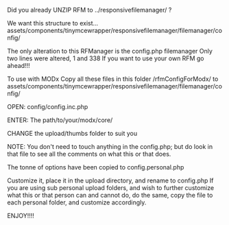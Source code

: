 Did you already UNZIP RFM to ../responsivefilemanager/ ?

We want this structure to exist...
assets/components/tinymcewrapper/responsivefilemanager/filemanager/config/

The only alteration to this RFManager is the config.php filemanager
Only two lines were altered, 1 and 338
If you want to use your own RFM go ahead!!!

To use with MODx
Copy all these files in this folder /rfmConfigForModx/   to 
assets/components/tinymcewrapper/responsivefilemanager/filemanager/config/

OPEN:
config/config.inc.php

ENTER:
The path/to/your/modx/core/

CHANGE the upload/thumbs folder to suit you

NOTE:
You don't need to touch anything in the config.php; but do look in that file to see all the comments on what this or that does.

The tonne of options have been copied to config.personal.php

Customize it, place it in the upload directory, and rename to config.php
If you are using sub personal upload folders, and wish to further customize what this or that person can and cannot do, do the same, copy the file to each personal folder, and customize accordingly.

ENJOY!!!!